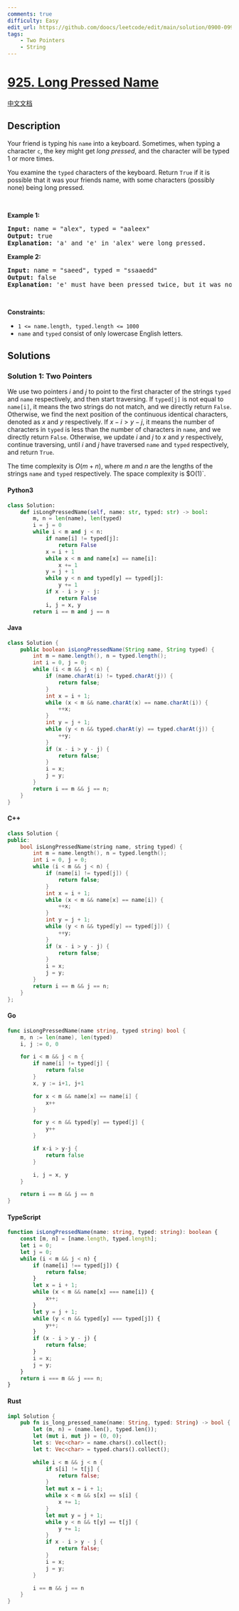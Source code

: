 ```yaml
---
comments: true
difficulty: Easy
edit_url: https://github.com/doocs/leetcode/edit/main/solution/0900-0999/0925.Long%20Pressed%20Name/README_EN.md
tags:
    - Two Pointers
    - String
---
```


<!-- problem:start -->

# [925. Long Pressed Name](https://leetcode.com/problems/long-pressed-name)

[中文文档](/solution/0900-0999/0925.Long%20Pressed%20Name/README.md)

## Description

<!-- description:start -->

<p>Your friend is typing his <code>name</code> into a keyboard. Sometimes, when typing a character <code>c</code>, the key might get <em>long pressed</em>, and the character will be typed 1 or more times.</p>

<p>You examine the <code>typed</code> characters of the keyboard. Return <code>True</code> if it is possible that it was your friends name, with some characters (possibly none) being long pressed.</p>

<p>&nbsp;</p>
<p><strong class="example">Example 1:</strong></p>

<pre>
<strong>Input:</strong> name = &quot;alex&quot;, typed = &quot;aaleex&quot;
<strong>Output:</strong> true
<strong>Explanation: </strong>&#39;a&#39; and &#39;e&#39; in &#39;alex&#39; were long pressed.
</pre>

<p><strong class="example">Example 2:</strong></p>

<pre>
<strong>Input:</strong> name = &quot;saeed&quot;, typed = &quot;ssaaedd&quot;
<strong>Output:</strong> false
<strong>Explanation: </strong>&#39;e&#39; must have been pressed twice, but it was not in the typed output.
</pre>

<p>&nbsp;</p>
<p><strong>Constraints:</strong></p>

<ul>
	<li><code>1 &lt;= name.length, typed.length &lt;= 1000</code></li>
	<li><code>name</code> and <code>typed</code> consist of only lowercase English letters.</li>
</ul>

<!-- description:end -->

## Solutions

<!-- solution:start -->

### Solution 1: Two Pointers

We use two pointers $i$ and $j$ to point to the first character of the strings `typed` and `name` respectively, and then start traversing. If `typed[j]` is not equal to `name[i]`, it means the two strings do not match, and we directly return `False`. Otherwise, we find the next position of the continuous identical characters, denoted as $x$ and $y$ respectively. If $x - i > y - j$, it means the number of characters in `typed` is less than the number of characters in `name`, and we directly return `False`. Otherwise, we update $i$ and $j$ to $x$ and $y$ respectively, continue traversing, until $i$ and $j$ have traversed `name` and `typed` respectively, and return `True`.

The time complexity is $O(m + n)$, where $m$ and $n$ are the lengths of the strings `name` and `typed` respectively. The space complexity is $O(1)`.

<!-- tabs:start -->

#### Python3

```python
class Solution:
    def isLongPressedName(self, name: str, typed: str) -> bool:
        m, n = len(name), len(typed)
        i = j = 0
        while i < m and j < n:
            if name[i] != typed[j]:
                return False
            x = i + 1
            while x < m and name[x] == name[i]:
                x += 1
            y = j + 1
            while y < n and typed[y] == typed[j]:
                y += 1
            if x - i > y - j:
                return False
            i, j = x, y
        return i == m and j == n
```

#### Java

```java
class Solution {
    public boolean isLongPressedName(String name, String typed) {
        int m = name.length(), n = typed.length();
        int i = 0, j = 0;
        while (i < m && j < n) {
            if (name.charAt(i) != typed.charAt(j)) {
                return false;
            }
            int x = i + 1;
            while (x < m && name.charAt(x) == name.charAt(i)) {
                ++x;
            }
            int y = j + 1;
            while (y < n && typed.charAt(y) == typed.charAt(j)) {
                ++y;
            }
            if (x - i > y - j) {
                return false;
            }
            i = x;
            j = y;
        }
        return i == m && j == n;
    }
}
```

#### C++

```cpp
class Solution {
public:
    bool isLongPressedName(string name, string typed) {
        int m = name.length(), n = typed.length();
        int i = 0, j = 0;
        while (i < m && j < n) {
            if (name[i] != typed[j]) {
                return false;
            }
            int x = i + 1;
            while (x < m && name[x] == name[i]) {
                ++x;
            }
            int y = j + 1;
            while (y < n && typed[y] == typed[j]) {
                ++y;
            }
            if (x - i > y - j) {
                return false;
            }
            i = x;
            j = y;
        }
        return i == m && j == n;
    }
};
```

#### Go

```go
func isLongPressedName(name string, typed string) bool {
	m, n := len(name), len(typed)
	i, j := 0, 0

	for i < m && j < n {
		if name[i] != typed[j] {
			return false
		}
		x, y := i+1, j+1

		for x < m && name[x] == name[i] {
			x++
		}

		for y < n && typed[y] == typed[j] {
			y++
		}

		if x-i > y-j {
			return false
		}

		i, j = x, y
	}

	return i == m && j == n
}
```

#### TypeScript

```ts
function isLongPressedName(name: string, typed: string): boolean {
    const [m, n] = [name.length, typed.length];
    let i = 0;
    let j = 0;
    while (i < m && j < n) {
        if (name[i] !== typed[j]) {
            return false;
        }
        let x = i + 1;
        while (x < m && name[x] === name[i]) {
            x++;
        }
        let y = j + 1;
        while (y < n && typed[y] === typed[j]) {
            y++;
        }
        if (x - i > y - j) {
            return false;
        }
        i = x;
        j = y;
    }
    return i === m && j === n;
}
```

#### Rust

```rust
impl Solution {
    pub fn is_long_pressed_name(name: String, typed: String) -> bool {
        let (m, n) = (name.len(), typed.len());
        let (mut i, mut j) = (0, 0);
        let s: Vec<char> = name.chars().collect();
        let t: Vec<char> = typed.chars().collect();

        while i < m && j < n {
            if s[i] != t[j] {
                return false;
            }
            let mut x = i + 1;
            while x < m && s[x] == s[i] {
                x += 1;
            }
            let mut y = j + 1;
            while y < n && t[y] == t[j] {
                y += 1;
            }
            if x - i > y - j {
                return false;
            }
            i = x;
            j = y;
        }

        i == m && j == n
    }
}
```

<!-- tabs:end -->

<!-- solution:end -->

<!-- problem:end -->
